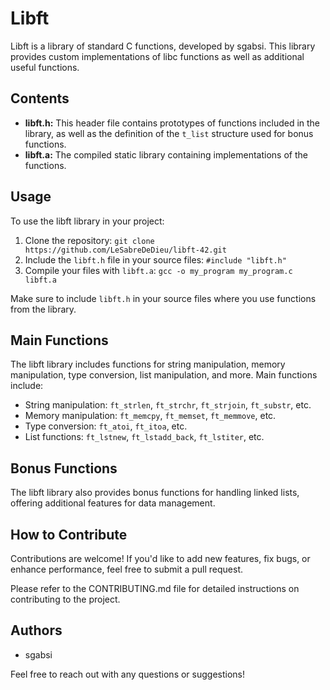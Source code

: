 # Libft

Libft is a library of standard C functions, developed by sgabsi. This library provides custom implementations of libc functions as well as additional useful functions.

## Contents

- **libft.h:** This header file contains prototypes of functions included in the library, as well as the definition of the `t_list` structure used for bonus functions.
- **libft.a:** The compiled static library containing implementations of the functions.

## Usage

To use the libft library in your project:

1. Clone the repository: `git clone https://github.com/LeSabreDeDieu/libft-42.git`
2. Include the `libft.h` file in your source files: `#include "libft.h"`
3. Compile your files with `libft.a`: `gcc -o my_program my_program.c libft.a`

Make sure to include `libft.h` in your source files where you use functions from the library.

## Main Functions

The libft library includes functions for string manipulation, memory manipulation, type conversion, list manipulation, and more. Main functions include:

- String manipulation: `ft_strlen`, `ft_strchr`, `ft_strjoin`, `ft_substr`, etc.
- Memory manipulation: `ft_memcpy`, `ft_memset`, `ft_memmove`, etc.
- Type conversion: `ft_atoi`, `ft_itoa`, etc.
- List functions: `ft_lstnew`, `ft_lstadd_back`, `ft_lstiter`, etc.

## Bonus Functions

The libft library also provides bonus functions for handling linked lists, offering additional features for data management.

## How to Contribute

Contributions are welcome! If you'd like to add new features, fix bugs, or enhance performance, feel free to submit a pull request.

Please refer to the CONTRIBUTING.md file for detailed instructions on contributing to the project.

## Authors

- sgabsi

Feel free to reach out with any questions or suggestions!


